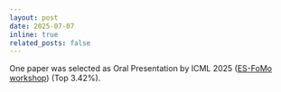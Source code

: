 ```yaml
---
layout: post
date: 2025-07-07
inline: true
related_posts: false
---
```


One paper was selected as Oral Presentation by ICML 2025 (<a href="https://es-fomo.com/" target="_blank">ES-FoMo workshop</a>) (Top 3.42%).
